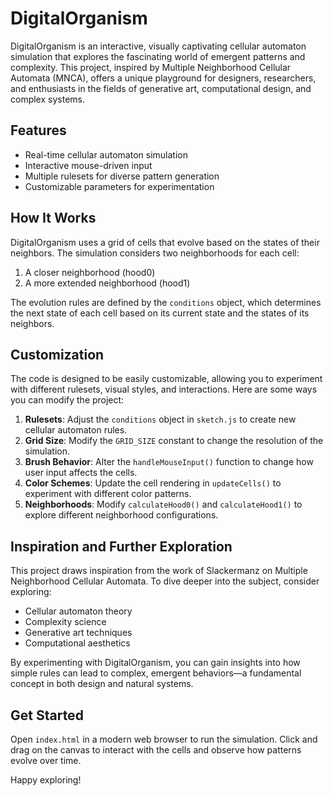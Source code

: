 # DigitalOrganism

DigitalOrganism is an interactive, visually captivating cellular automaton simulation that explores the fascinating world of emergent patterns and complexity. This project, inspired by Multiple Neighborhood Cellular Automata (MNCA), offers a unique playground for designers, researchers, and enthusiasts in the fields of generative art, computational design, and complex systems.

## Features

- Real-time cellular automaton simulation
- Interactive mouse-driven input
- Multiple rulesets for diverse pattern generation
- Customizable parameters for experimentation

## How It Works

DigitalOrganism uses a grid of cells that evolve based on the states of their neighbors. The simulation considers two neighborhoods for each cell:

1. A closer neighborhood (hood0)
2. A more extended neighborhood (hood1)

The evolution rules are defined by the `conditions` object, which determines the next state of each cell based on its current state and the states of its neighbors.

## Customization

The code is designed to be easily customizable, allowing you to experiment with different rulesets, visual styles, and interactions. Here are some ways you can modify the project:

1. **Rulesets**: Adjust the `conditions` object in `sketch.js` to create new cellular automaton rules.
2. **Grid Size**: Modify the `GRID_SIZE` constant to change the resolution of the simulation.
3. **Brush Behavior**: Alter the `handleMouseInput()` function to change how user input affects the cells.
4. **Color Schemes**: Update the cell rendering in `updateCells()` to experiment with different color patterns.
5. **Neighborhoods**: Modify `calculateHood0()` and `calculateHood1()` to explore different neighborhood configurations.

## Inspiration and Further Exploration

This project draws inspiration from the work of Slackermanz on Multiple Neighborhood Cellular Automata. To dive deeper into the subject, consider exploring:

- Cellular automaton theory
- Complexity science
- Generative art techniques
- Computational aesthetics

By experimenting with DigitalOrganism, you can gain insights into how simple rules can lead to complex, emergent behaviors—a fundamental concept in both design and natural systems.

## Get Started

Open `index.html` in a modern web browser to run the simulation. Click and drag on the canvas to interact with the cells and observe how patterns evolve over time.

Happy exploring!